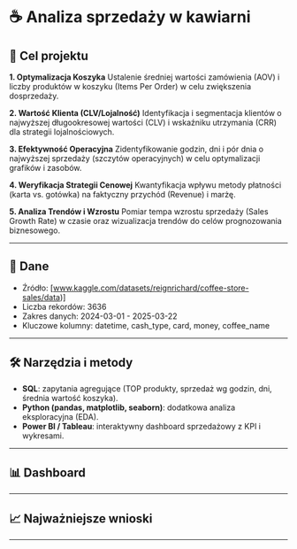 # ☕ Analiza sprzedaży w kawiarni

## 🎯 Cel projektu 
**1. Optymalizacja Koszyka**
Ustalenie średniej wartości zamówienia (AOV) i liczby produktów w koszyku (Items Per Order) w celu zwiększenia dosprzedaży.

**2. Wartość Klienta (CLV/Lojalność)**
Identyfikacja i segmentacja klientów o najwyższej długookresowej wartości (CLV) i wskaźniku utrzymania (CRR) dla strategii lojalnościowych.

**3. Efektywność Operacyjna**
Zidentyfikowanie godzin, dni i pór dnia o najwyższej sprzedaży (szczytów operacyjnych) w celu optymalizacji grafików i zasobów.

**4. Weryfikacja Strategii Cenowej**
Kwantyfikacja wpływu metody płatności (karta vs. gotówka) na faktyczny przychód (Revenue) i marżę.

**5. Analiza Trendów i Wzrostu**
Pomiar tempa wzrostu sprzedaży (Sales Growth Rate) w czasie oraz wizualizacja trendów do celów prognozowania biznesowego.

---

## 📂 Dane
- Źródło: [www.kaggle.com/datasets/reignrichard/coffee-store-sales/data)] 
- Liczba rekordów: 3636
- Zakres danych: 2024-03-01 - 2025-03-22
- Kluczowe kolumny: datetime, cash_type, card, money, coffee_name

---

## 🛠️ Narzędzia i metody
- **SQL**: zapytania agregujące (TOP produkty, sprzedaż wg godzin, dni, średnia wartość koszyka).  
- **Python (pandas, matplotlib, seaborn)**: dodatkowa analiza eksploracyjna (EDA).  
- **Power BI / Tableau**: interaktywny dashboard sprzedażowy z KPI i wykresami.  

---

## 📊 Dashboard


---

## 📈 Najważniejsze wnioski


---
